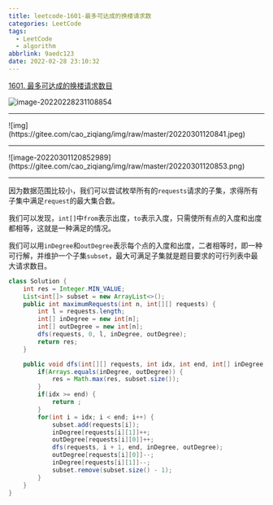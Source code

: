 ```yaml
---
title: leetcode-1601-最多可达成的换楼请求数
categories: LeetCode
tags:
  - LeetCode
  - algorithm
abbrlink: 9aedc123
date: 2022-02-28 23:10:32
---
```


[1601. 最多可达成的换楼请求数目](https://leetcode-cn.com/problems/maximum-number-of-achievable-transfer-requests/)

![image-20220228231108854](https://gitee.com/cao_ziqiang/img/raw/master/20220228231108.png)
<hr/>
![img](https://gitee.com/cao_ziqiang/img/raw/master/20220301120841.jpeg)
<hr/>
![image-20220301120852989](https://gitee.com/cao_ziqiang/img/raw/master/20220301120853.png)

<hr/>

因为数据范围比较小，我们可以尝试枚举所有的`requests`请求的子集，求得所有子集中满足`request`的最大集合数。

我们可以发现，`int[]`中`from`表示出度，`to`表示入度，只需使所有点的入度和出度都相等，这就是一种满足的情况。

我们可以用`inDegree`和`outDegree`表示每个点的入度和出度，二者相等时，即一种可行解，并维护一个子集`subset`，最大可满足子集就是题目要求的可行列表中最大请求数目。

```java
class Solution {
    int res = Integer.MIN_VALUE;
    List<int[]> subset = new ArrayList<>();
    public int maximumRequests(int n, int[][] requests) {
        int l = requests.length;
        int[] inDegree = new int[n];
        int[] outDegree = new int[n];
        dfs(requests, 0, l, inDegree, outDegree);
        return res;
    }

    public void dfs(int[][] requests, int idx, int end, int[] inDegree, int[] outDegree) {
        if(Arrays.equals(inDegree, outDegree)) {
            res = Math.max(res, subset.size());
        }
        if(idx >= end) {
            return ;   
        }
        for(int i = idx; i < end; i++) {
            subset.add(requests[i]);
            inDegree[requests[i][1]]++;
            outDegree[requests[i][0]]++;
            dfs(requests, i + 1, end, inDegree, outDegree);
            outDegree[requests[i][0]]--;
            inDegree[requests[i][1]]--;
            subset.remove(subset.size() - 1);
        }
    }
}
```

